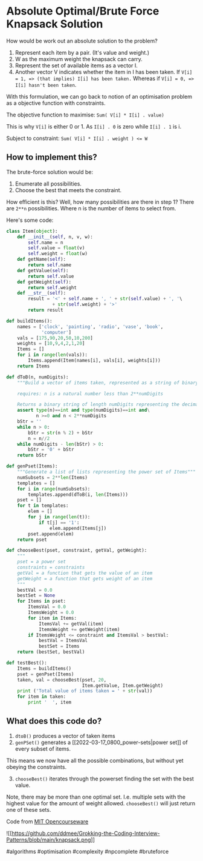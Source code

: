 # Absolute Optimal/Brute Force Knapsack Solution

How would be work out an absolute solution to the problem?

1. Represent each item by a pair. (It's value and weight.)
2. W as the maximum weight the knapsack can carry.
3. Represent the set of available items as a vector I.
4. Another vector V indicates whether the item in I has been taken. If `V[i] = 1, => (that implies) I[i] has been taken.` Whereas if `V[i] = 0, => I[i] hasn't been taken`.

With this formulation, we can go back to notion of an optimisation problem as a objective function with constraints.

The objective function to maximise: `Sum( V[i] * I[i] . value)`

This is why `V[i]` is either 0 or 1. As `I[i] . 0` is zero while `I[i] . 1` is i.

Subject to constraint: `Sum( V[i] * I[i] . weight ) <= W`

## How to implement this?

The brute-force solution would be:

1. Enumerate all possibilities.
2. Choose the best that meets the constraint.

How efficient is this? Well, how many possibilities are there in step 1? There are `2**n` possibilities. Where n is the number of items to select from.

Here's some code:

```python
class Item(object):
    def __init__(self, n, v, w):
        self.name = n
        self.value = float(v)
        self.weight = float(w)
    def getName(self):
        return self.name
    def getValue(self):
        return self.value
    def getWeight(self):
        return self.weight
    def __str__(self):
        result = '<' + self.name + ', ' + str(self.value) + ', '\
                 + str(self.weight) + '>'
        return result

def buildItems():
    names = ['clock', 'painting', 'radio', 'vase', 'book',
             'computer']
    vals = [175,90,20,50,10,200]
    weights = [10,9,4,2,1,20]
    Items = []
    for i in range(len(vals)):
        Items.append(Item(names[i], vals[i], weights[i]))
    return Items

def dToB(n, numDigits):
    """Build a vector of items taken, represented as a string of binary numbers

    requires: n is a natural number less than 2**numDigits

    Returns a binary string of length numDigits representing the decimal number n."""
    assert type(n)==int and type(numDigits)==int and\
           n >=0 and n < 2**numDigits
    bStr = ''
    while n > 0:
        bStr = str(n % 2) + bStr
        n = n//2
    while numDigits - len(bStr) > 0:
        bStr = '0' + bStr
    return bStr

def genPset(Items):
    """Generate a list of lists representing the power set of Items"""
    numSubsets = 2**len(Items)
    templates = []
    for i in range(numSubsets):
        templates.append(dToB(i, len(Items)))
    pset = []
    for t in templates:
        elem = []
        for j in range(len(t)):
            if t[j] == '1':
                elem.append(Items[j])
        pset.append(elem)
    return pset

def chooseBest(pset, constraint, getVal, getWeight):
    """
    pset = a power set
    constraints = constraints
    getVal = a function that gets the value of an item
    getWeight = a function that gets weight of an item
    """
    bestVal = 0.0
    bestSet = None
    for Items in pset:
        ItemsVal = 0.0
        ItemsWeight = 0.0
        for item in Items:
            ItemsVal += getVal(item)
            ItemsWeight += getWeight(item)
        if ItemsWeight <= constraint and ItemsVal > bestVal:
            bestVal = ItemsVal
            bestSet = Items
    return (bestSet, bestVal)

def testBest():
    Items = buildItems()
    pset = genPset(Items)
    taken, val = chooseBest(pset, 20,
                            Item.getValue, Item.getWeight)
    print ('Total value of items taken = ' + str(val))
    for item in taken:
        print '  ', item
```

## What does this code do?

1. `dtoB()` produces a vector of taken items
2. `genPSet()` generates a [[2022-03-17_0800_power-sets|power set]] of every subset of items.

This means we now have all the possible combinations, but without yet obeying the constraints.

3. `chooseBest()` iterates through the powerset finding the set with the best value.

Note, there may be more than one optimal set. I.e. multiple sets with the highest value for the amount of weight allowed. `chooseBest()` will just return one of these sets.

Code from [MIT Opencourseware](https://ocw.mit.edu/courses/electrical-engineering-and-computer-science/6-00sc-introduction-to-computer-science-and-programming-spring-2011/unit-2/lecture-19-more-optimization-and-clustering/)

![[https://github.com/ddmee/Grokking-the-Coding-Interview-Patterns/blob/main/knapsack.png]]

#algorithms
#optimisation
#complexity
#npcomplete
#bruteforce
